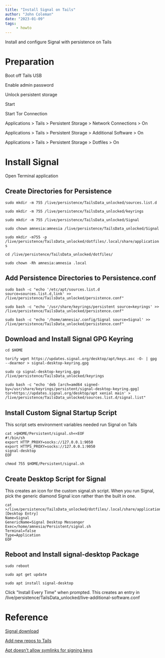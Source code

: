 ```yaml
---
title: "Install Signal on Tails"
author: "John Coleman"
date: "2023-01-09"
tags: 
     - howto
---
```

Install and configure Signal with persistence on Tails

# Preparation

Boot off Tails USB

Enable admin password

Unlock persistent storage

Start 

Start Tor Connection

Applications > Tails > Persistent Storage > Network Connections > On

Applications > Tails > Persistent Storage > Additional Software > On

Applications > Tails > Persistent Storage > Dotfiles > On

# Install Signal

Open Terminal application

## Create Directories for Persistence

`sudo mkdir -m 755 /live/persistence/TailsData_unlocked/sources.list.d`

`sudo mkdir -m 755 /live/persistence/TailsData_unlocked/keyrings`

`sudo mkdir -m 755 /live/persistence/TailsData_unlocked/Signal`

`sudo chown amnesia:amnesia /live/persistence/TailsData_unlocked/Signal`

`sudo mkdir -m755 -p /live/persistence/TailsData_unlocked/dotfiles/.local/share/applications`

`cd /live/persistence/TailsData_unlocked/dotfiles/`

`sudo chown -Rh amnesia:amnesia .local`

## Add Persistence Directories to Persistence.conf 

```
sudo bash -c "echo '/etc/apt/sources.list.d  source=sources.list.d,link' >> /live/persistence/TailsData_unlocked/persistence.conf"
```


```
sudo bash -c "echo '/usr/share/keyrings/persistent source=keyrings' >> /live/persistence/TailsData_unlocked/persistence.conf"
```

```
sudo bash -c "echo '/home/amnesia/.config/Signal source=Signal' >> /live/persistence/TailsData_unlocked/persistence.conf"
```
## Download and Install Signal GPG Keyring

`cd $HOME`

`torify wget https://updates.signal.org/desktop/apt/keys.asc -O- | gpg --dearmor > signal-desktop-keyring.gpg`

`sudo cp signal-desktop-keyring.gpg /live/persistence/TailsData_unlocked/keyrings`

```
sudo bash -c "echo 'deb [arch=amd64 signed-by=/usr/share/keyrings/persistent/signal-desktop-keyring.gpg] tor+https://updates.signal.org/desktop/apt xenial main' > /live/persistence/TailsData_unlocked/sources.list.d/signal.list"
```

## Install Custom Signal Startup Script

This script sets environment variables needed run Signal on Tails

```
cat >$HOME/Persistent/signal.sh<<EOF
#!/bin/sh
export HTTP_PROXY=socks://127.0.0.1:9050
export HTTPS_PROXY=socks://127.0.0.1:9050
signal-desktop
EOF
```
`chmod 755 $HOME/Persistent/signal.sh`

## Create Desktop Script for Signal 

This creates an icon for the custom signal.sh script.  When you run Signal, pick the generic diamond Signal icon rather than the built in one. 

```
cat >/live/persistence/TailsData_unlocked/dotfiles/.local/share/applications/Signal.desktop<<EOF
[Desktop Entry]
Name=Signal
GenericName=Signal Desktop Messenger
Exec=/home/amnesia/Persistent/signal.sh
Terminal=false
Type=Application
EOF
```

## Reboot and Install signal-desktop Package

`sudo reboot`

`sudo apt get update`

`sudo apt install signal-desktop`

Click "Install Every Time" when prompted.  This creates an entry in /live/persistence/TailsData_unlocked/live-additional-software.conf 
          


# Reference

[Signal download](https://signal.org/en/download/linux/)

[Add new repos to Tails](https://tails.boum.org/doc/first_steps/additional_software/#index6h1)

[Apt doesn't allow symlinks for signing keys](https://gitlab.tails.boum.org/tails/tails/-/issues/17510)
